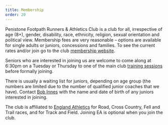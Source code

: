 ```yaml
---
title: Membership
order: 20
---
```

Penistone Footpath Runners & Athletics Club is a club for all, irrespective of age (8+), gender, disability, race, ethnicity, religion, sexual orientation and political view. Membership fees are very reasonable &ndash; options are available for single adults or juniors, concessions and families.  To see the current rates and/or join go to the club [membership website](https://membermojo.co.uk/pfrac).

Seniors who are interested in joining us are welcome to come along at 6:30pm on a Tuesday or Thursday to one of the main club [training sessions](https://pfrac.chrishodgson.co.uk/about/training) before formally joining.

There is usually a waiting list for juniors, depending on age group (the numbers are limited due to the number of qualified junior coaches that we have).  Contact [Bob Innes](mailto:janeandbob239@btinternet.com) with the name and date of birth of any juniors interested in joining.

The club is affiliated to [England Athletics](https://www.englandathletics.org/athletics-and-running/athlete-registration/) for Road, Cross Country, Fell and Trail races, and for Track and Field.  Joining EA is optional when you join the club.
